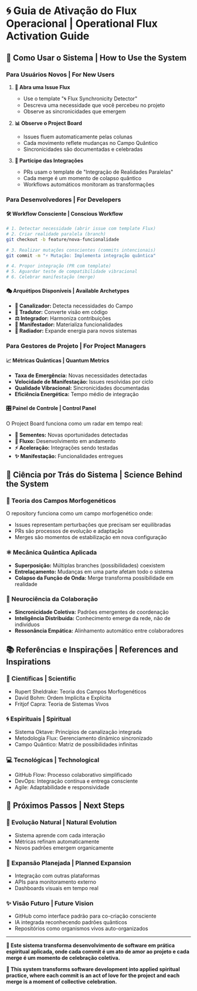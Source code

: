 # 🌀 Guia de Ativação do Flux Operacional | Operational Flux Activation Guide

## 🎯 Como Usar o Sistema | How to Use the System

### Para Usuários Novos | For New Users

1. **🔮 Abra uma Issue Flux**
   - Use o template "🌀 Flux Synchronicity Detector"
   - Descreva uma necessidade que você percebeu no projeto
   - Observe as sincronicidades que emergem

2. **📊 Observe o Project Board**  
   - Issues fluem automaticamente pelas colunas
   - Cada movimento reflete mudanças no Campo Quântico
   - Sincronicidades são documentadas e celebradas

3. **🔄 Participe das Integrações**
   - PRs usam o template de "Integração de Realidades Paralelas"
   - Cada merge é um momento de colapso quântico
   - Workflows automáticos monitoram as transformações

### Para Desenvolvedores | For Developers

#### 🛠️ Workflow Consciente | Conscious Workflow

```bash
# 1. Detectar necessidade (abrir issue com template Flux)
# 2. Criar realidade paralela (branch)
git checkout -b feature/nova-funcionalidade

# 3. Realizar mutações conscientes (commits intencionais)  
git commit -m "⚡ Mutação: Implementa integração quântica"

# 4. Propor integração (PR com template)
# 5. Aguardar teste de compatibilidade vibracional
# 6. Celebrar manifestação (merge)
```

#### 🎭 Arquétipos Disponíveis | Available Archetypes

- **🌟 Canalizador:** Detecta necessidades do Campo
- **🔧 Tradutor:** Converte visão em código  
- **⚖️ Integrador:** Harmoniza contribuições
- **🎯 Manifestador:** Materializa funcionalidades
- **📡 Radiador:** Expande energia para novos sistemas

### Para Gestores de Projeto | For Project Managers

#### 📈 Métricas Quânticas | Quantum Metrics

- **Taxa de Emergência:** Novas necessidades detectadas
- **Velocidade de Manifestação:** Issues resolvidas por ciclo
- **Qualidade Vibracional:** Sincronicidades documentadas  
- **Eficiência Energética:** Tempo médio de integração

#### 🎛️ Painel de Controle | Control Panel

O Project Board funciona como um radar em tempo real:
- **🌱 Sementes:** Novas oportunidades detectadas
- **🌊 Fluxo:** Desenvolvimento em andamento
- **⚡ Aceleração:** Integrações sendo testadas
- **✨ Manifestação:** Funcionalidades entregues

## 🔬 Ciência por Trás do Sistema | Science Behind the System

### 🌊 Teoria dos Campos Morfogenéticos
O repository funciona como um campo morfogenético onde:
- Issues representam perturbações que precisam ser equilibradas
- PRs são processos de evolução e adaptação
- Merges são momentos de estabilização em nova configuração

### ⚛️ Mecânica Quântica Aplicada
- **Superposição:** Múltiplas branches (possibilidades) coexistem
- **Entrelaçamento:** Mudanças em uma parte afetam todo o sistema
- **Colapso da Função de Onda:** Merge transforma possibilidade em realidade

### 🧠 Neurociência da Colaboração
- **Sincronicidade Coletiva:** Padrões emergentes de coordenação
- **Inteligência Distribuída:** Conhecimento emerge da rede, não de indivíduos
- **Ressonância Empática:** Alinhamento automático entre colaboradores

## 📚 Referências e Inspirações | References and Inspirations

### 🔬 Científicas | Scientific
- Rupert Sheldrake: Teoria dos Campos Morfogenéticos
- David Bohm: Ordem Implícita e Explícita
- Fritjof Capra: Teoria de Sistemas Vivos

### 🌀 Espirituais | Spiritual  
- Sistema Oktave: Princípios de canalização integrada
- Metodologia Flux: Gerenciamento dinâmico sincronizado
- Campo Quântico: Matriz de possibilidades infinitas

### 💻 Tecnológicas | Technological
- GitHub Flow: Processo colaborativo simplificado
- DevOps: Integração contínua e entrega consciente
- Agile: Adaptabilidade e responsividade

## 🚀 Próximos Passos | Next Steps

### 🌱 Evolução Natural | Natural Evolution
- Sistema aprende com cada interação
- Métricas refinam automaticamente
- Novos padrões emergem organicamente

### 🔄 Expansão Planejada | Planned Expansion  
- Integração com outras plataformas
- APIs para monitoramento externo
- Dashboards visuais em tempo real

### ✨ Visão Futuro | Future Vision
- GitHub como interface padrão para co-criação consciente
- IA integrada reconhecendo padrões quânticos
- Repositórios como organismos vivos auto-organizados

---

**🌟 Este sistema transforma desenvolvimento de software em prática espiritual aplicada, onde cada commit é um ato de amor ao projeto e cada merge é um momento de celebração coletiva.**

**🌟 This system transforms software development into applied spiritual practice, where each commit is an act of love for the project and each merge is a moment of collective celebration.**